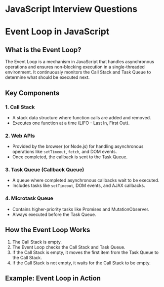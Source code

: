 # JavaScript Interview Questions

# Event Loop in JavaScript

## What is the Event Loop?
The Event Loop is a mechanism in JavaScript that handles asynchronous operations and ensures non-blocking execution in a single-threaded environment. It continuously monitors the Call Stack and Task Queue to determine what should be executed next.

## Key Components

### 1. Call Stack
- A stack data structure where function calls are added and removed.
- Executes one function at a time (LIFO - Last In, First Out).

### 2. Web APIs
- Provided by the browser (or Node.js) for handling asynchronous operations like `setTimeout`, `fetch`, and DOM events.
- Once completed, the callback is sent to the Task Queue.

### 3. Task Queue (Callback Queue)
- A queue where completed asynchronous callbacks wait to be executed.
- Includes tasks like `setTimeout`, DOM events, and AJAX callbacks.

### 4. Microtask Queue
- Contains higher-priority tasks like Promises and MutationObserver.
- Always executed before the Task Queue.

## How the Event Loop Works
1. The Call Stack is empty.
2. The Event Loop checks the Call Stack and Task Queue.
3. If the Call Stack is empty, it moves the first item from the Task Queue to the Call Stack.
4. If the Call Stack is not empty, it waits for the Call Stack to be empty.

## Example: Event Loop in Action


